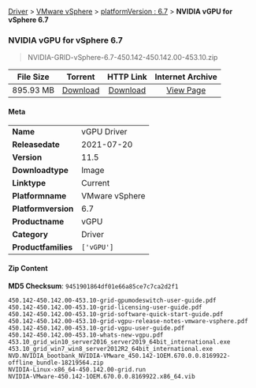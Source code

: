 
[Driver](/README.md)  >  [VMware vSphere](/index/Driver/VMware_vSphere.md)  >  [platformVersion : 6.7](/index/Driver/VMware_vSphere/6.7.md)  >  **NVIDIA vGPU for vSphere 6.7**


###    NVIDIA vGPU for vSphere 6.7

> NVIDIA-GRID-vSphere-6.7-450.142-450.142.00-453.10.zip   


| **File Size** | **Torrent**  | **HTTP Link** | **Internet Archive** |
|:-------------:|:------------:|:-------------:|:--------------------:|
| 895.93 MB |  [Download](https://archive.org/download/nvgpu_NVIDIA-GRID-vSphere-6.7-450.142-450.142.00-453.10.zip/nvgpu_NVIDIA-GRID-vSphere-6.7-450.142-450.142.00-453.10.zip_archive.torrent)       | [Download](https://archive.org/compress/nvgpu_NVIDIA-GRID-vSphere-6.7-450.142-450.142.00-453.10.zip) | [View Page](https://archive.org/details/nvgpu_NVIDIA-GRID-vSphere-6.7-450.142-450.142.00-453.10.zip)       |

#### Meta

<table>
<tr><td><strong>Name</strong></td><td>vGPU Driver</td></tr>
<tr><td><strong>Releasedate</strong></td><td>2021-07-20</td></tr>
<tr><td><strong>Version</strong></td><td>11.5</td></tr>
<tr><td><strong>Downloadtype</strong></td><td>Image</td></tr>
<tr><td><strong>Linktype</strong></td><td>Current</td></tr>
<tr><td><strong>Platformname</strong></td><td>VMware vSphere</td></tr>
<tr><td><strong>Platformversion</strong></td><td>6.7</td></tr>
<tr><td><strong>Productname</strong></td><td>vGPU</td></tr>
<tr><td><strong>Category</strong></td><td>Driver</td></tr>
<tr><td><strong>Productfamilies</strong></td><td><code>['vGPU']</code></td></tr>
</table>

#### Zip Content

**MD5 Checksum**: `9451901864df01e66a85ce7c7ca2d2f1`

```text
450.142-450.142.00-453.10-grid-gpumodeswitch-user-guide.pdf
450.142-450.142.00-453.10-grid-licensing-user-guide.pdf
450.142-450.142.00-453.10-grid-software-quick-start-guide.pdf
450.142-450.142.00-453.10-grid-vgpu-release-notes-vmware-vsphere.pdf
450.142-450.142.00-453.10-grid-vgpu-user-guide.pdf
450.142-450.142.00-453.10-whats-new-vgpu.pdf
453.10_grid_win10_server2016_server2019_64bit_international.exe
453.10_grid_win7_win8_server2012R2_64bit_international.exe
NVD.NVIDIA_bootbank_NVIDIA-VMware_450.142-1OEM.670.0.0.8169922-offline_bundle-18219564.zip
NVIDIA-Linux-x86_64-450.142.00-grid.run
NVIDIA-VMware-450.142-1OEM.670.0.0.8169922.x86_64.vib
```